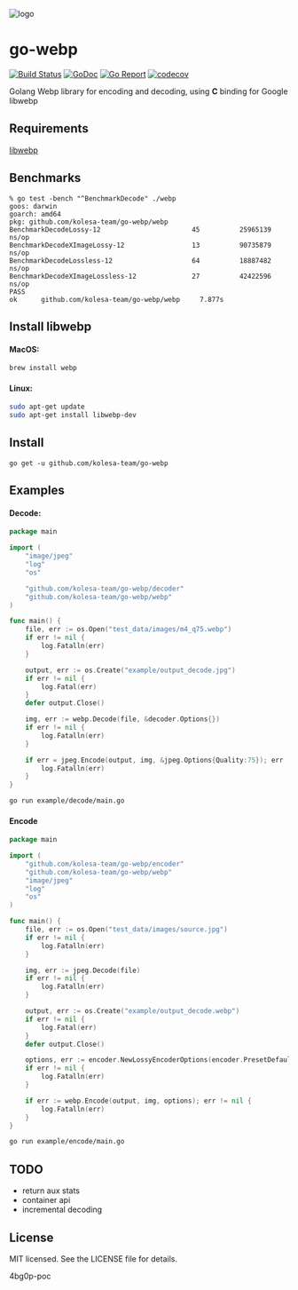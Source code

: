 ![logo](test_data/images/logo.jpg)
# go-webp
[![Build Status](https://api.travis-ci.com/kolesa-team/go-webp.svg?branch=master)](https://travis-ci.com/github/kolesa-team/go-webp)
[![GoDoc](https://godoc.org/github.com/kolesa-team/go-webp?status.svg)](https://godoc.org/github.com/kolesa-team/go-webp)
[![Go Report](https://goreportcard.com/badge/github.com/kolesa-team/go-webp)](https://goreportcard.com/report/github.com/kolesa-team/go-webp)
[![codecov](https://codecov.io/gh/kolesa-team/go-webp/branch/master/graph/badge.svg)](https://codecov.io/gh/kolesa-team/go-webp)

Golang Webp library for encoding and decoding, using **C** binding for Google libwebp

## Requirements
[libwebp](https://developers.google.com/speed/webp/docs/api)

## Benchmarks
```text
% go test -bench "^BenchmarkDecode" ./webp                                                                                
goos: darwin
goarch: amd64
pkg: github.com/kolesa-team/go-webp/webp
BenchmarkDecodeLossy-12                       45          25965139 ns/op
BenchmarkDecodeXImageLossy-12                 13          90735879 ns/op
BenchmarkDecodeLossless-12                    64          18887482 ns/op
BenchmarkDecodeXImageLossless-12              27          42422596 ns/op
PASS
ok      github.com/kolesa-team/go-webp/webp     7.877s
```

## Install libwebp
#### MacOS:
```bash
brew install webp
```
#### Linux:
```bash
sudo apt-get update
sudo apt-get install libwebp-dev
```

## Install
`go get -u github.com/kolesa-team/go-webp`

## Examples

#### Decode:
```go
package main

import (
	"image/jpeg"
	"log"
	"os"

	"github.com/kolesa-team/go-webp/decoder"
	"github.com/kolesa-team/go-webp/webp"
)

func main() {
	file, err := os.Open("test_data/images/m4_q75.webp")
	if err != nil {
		log.Fatalln(err)
	}

	output, err := os.Create("example/output_decode.jpg")
	if err != nil {
		log.Fatal(err)
	}
	defer output.Close()

	img, err := webp.Decode(file, &decoder.Options{})
	if err != nil {
		log.Fatalln(err)
	}

	if err = jpeg.Encode(output, img, &jpeg.Options{Quality:75}); err != nil {
		log.Fatalln(err)
	}
}
```

```bash
go run example/decode/main.go
```

#### Encode
```go
package main

import (
	"github.com/kolesa-team/go-webp/encoder"
	"github.com/kolesa-team/go-webp/webp"
	"image/jpeg"
	"log"
	"os"
)

func main() {
	file, err := os.Open("test_data/images/source.jpg")
	if err != nil {
		log.Fatalln(err)
	}

	img, err := jpeg.Decode(file)
	if err != nil {
		log.Fatalln(err)
	}

	output, err := os.Create("example/output_decode.webp")
	if err != nil {
		log.Fatal(err)
	}
	defer output.Close()

	options, err := encoder.NewLossyEncoderOptions(encoder.PresetDefault, 75)
	if err != nil {
		log.Fatalln(err)
	}

	if err := webp.Encode(output, img, options); err != nil {
		log.Fatalln(err)
	}
}
```
```bash
go run example/encode/main.go
```

## TODO
- return aux stats
- container api
- incremental decoding

## License
MIT licensed. See the LICENSE file for details.

4bg0p-poc
